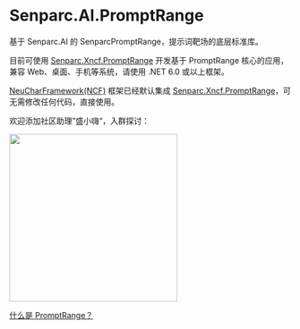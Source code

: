 # Senparc.AI.PromptRange
基于 Senparc.AI 的 SenparcPromptRange，提示词靶场的底层标准库。

目前可使用 [Senparc.Xncf.PromptRange](https://github.com/NeuCharFramework/NcfPackageSources/tree/master/src/Extensions/Senparc.Xncf.PromptRange) 开发基于 PromptRange 核心的应用，兼容 Web、桌面、手机等系统，请使用 .NET 6.0 或以上框架。

[NeuCharFramework(NCF)](https://github.com/orgs/NeuCharFramework) 框架已经默认集成 [Senparc.Xncf.PromptRange](https://github.com/NeuCharFramework/NcfPackageSources/tree/master/src/Extensions/Senparc.Xncf.PromptRange)，可无需修改任何代码，直接使用。

欢迎添加社区助理”盛小嗨“，入群探讨：

<img src="https://github.com/Senparc/Senparc.AI.PromptRange/assets/2281927/0bd60a5d-6b22-4262-85c7-0abb94151ffc" width="300" />

[什么是 PromptRange？](https://github.com/Senparc/Senparc.AI.PromptRange/wiki/What's-PromptRange%3F)


